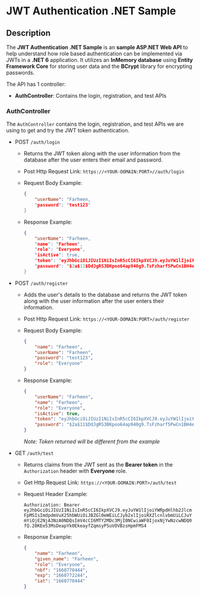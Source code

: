 # JWT Authentication .NET Sample

## Description

The **JWT Authentication .NET Sample** is an **sample ASP.NET Web API** to help understand how role based authentication can be implemented via JWTs in a **.NET 6** application. It utilizes an **InMemory database** using **Entity Framework Core** for storing user data and the **BCrypt** library for encrypting passwords.

The API has 1 controller:

* **AuthController**: Contains the login, registration, and test APIs

### AuthController

The `AuthController` contains the login, registration, and test APIs we are using to get and try the JWT token authentication.

* POST `/auth/login`

    * Returns the JWT token along with the user information from the database after the user enters their email and password.
    * Post Http Request Link: `https://<YOUR-DOMAIN:PORT>//auth/login`
    * Request Body Example:

        ```json
        {
            "userName": "Farheen,
            "password": "test123"
        }
        ```

    * Response Example:

        ```json
        {
            "userName": "Farheen,
            "name": "Farheen",
            "role": "Everyone",
            "isActive": true,
            "token": "eyJhbGciOiJIUzI1NiIsInR5cCI6IkpXVCJ9.eyJuYW1lIjoiYWRpdHlhb2JlcmFpMSIsImdpdmVuX25hbWUiOiJBZGl0eWEiLCJyb2xlIjoiRXZlcnlvbmUiLCJuYmYiOjE2NjA3NzA0NDQsImV4cCI6MTY2MDc3MjI0NCwiaWF0IjoxNjYwNzcwNDQ0fQ.20KEe53MsDeapYk0EkeayfZqmsyPSuVOVBzsHpmFMS4",
            "password": "$2a$11$DdJgRS3BKpoo64ap940g9.TsFzharf5PwCn1BH4e/oIBeNf7FKiOe"
        }
        ```

* POST `/auth/register`

    * Adds the user's details to the database and returns the JWT token along with the user information after the user enters their information.
    * Post Http Request Link: `https://<YOUR-DOMAIN:PORT>/auth/register`
    * Request Body Example:

        ```json
        {
            "name": "Farheen",
            "userName": "Farheen",
            "password": "test123",
            "role": "Everyone"
        }
        ```

    * Response Example:

        ```json
        {
            "userName": "Farheen",
            "name": "Farheen",
            "role": "Everyone",
            "isActive": true,
            "token": "eyJhbGciOiJIUzI1NiIsInR5cCI6IkpXVCJ9.eyJuYW1lIjoiYWRpdHlhb2JlcmFpMSIsImdpdmVuX25hbWUiOiJBZGl0eWEiLCJyb2xlIjoiRXZlcnlvbmUiLCJuYmYiOjE2NjA3NzAzNjAsImV4cCI6MTY2MDc3MjE2MCwiaWF0IjoxNjYwNzcwMzYwfQ.oCK_udTh83F-OM7yLYK7NBQa8basKTVQpMF3GUYtUtA",
            "password": "$2a$11$DdJgRS3BKpoo64ap940g9.TsFzharf5PwCn1BH4e/oIBeNf7FKiOe"
        }
        ```

        *Note: Token returned will be different from the example*

* GET `/auth/test`

    * Returns claims from the JWT sent as the **Bearer token** in the `Authorization` header with **Everyone** role.
    * Get Http Request Link: `https://<YOUR-DOMAIN:PORT>/auth/test`
    * Request Header Example:

        `Authorization: Bearer eyJhbGciOiJIUzI1NiIsInR5cCI6IkpXVCJ9.eyJuYW1lIjoiYWRpdHlhb2JlcmFpMSIsImdpdmVuX25hbWUiOiJBZGl0eWEiLCJyb2xlIjoiRXZlcnlvbmUiLCJuYmYiOjE2NjA3NzA0NDQsImV4cCI6MTY2MDc3MjI0NCwiaWF0IjoxNjYwNzcwNDQ0fQ.20KEe53MsDeapYk0EkeayfZqmsyPSuVOVBzsHpmFMS4`

    * Response Example:

        ```json
        {
            "name": "Farheen",
            "given_name": "Farheen",
            "role": "Everyone",
            "nbf": "1660770444",
            "exp": "1660772244",
            "iat": "1660770444"
        }
        ```

